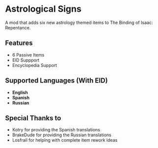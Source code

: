 # Astrological Signs
A mod that adds six new astrology themed items to The Binding of Isaac: Repentance.


## Features
- 6 Passive Items
- EID Suppport
- Encyclopedia Support


## Supported Languages (With EID)
- **English**
- **Spanish**
- **Russian**


## Special Thanks to
- Kotry for providing the Spanish translations
- BrakeDude for providing the Russian translations
- Losfrail for helping with complete item rework ideas
